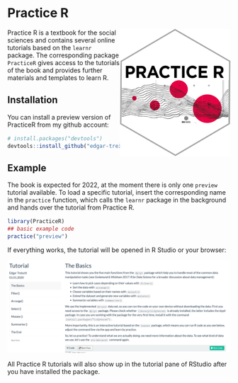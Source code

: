 
<!-- README.md is generated from README.Rmd. Please edit that file -->

# Practice R

<!-- badges: start -->

<img src="man/figures/sticker.png" align="right" width="250/"/>

<!-- badges: end -->

Practice R is a textbook for the social sciences and contains several
online tutorials based on the `learnr` package. The corresponding
package `PracticeR` gives access to the tutorials of the book and
provides further materials and templates to learn R.

## Installation

You can install a preview version of PracticeR from my github account:

``` r
# install.packages("devtools")
devtools::install_github("edgar-treischl/PracticeR")
```

## Example

The book is expected for 2022, at the moment there is only one `preview`
tutorial available. To load a specific tutorial, insert the
corresponding name in the `practice` function, which calls the `learnr`
package in the background and hands over the tutorial from Practice R.

``` r
library(PracticeR)
## basic example code
practice("preview")
```

If everything works, the tutorial will be opened in R Studio or your
browser:

![](man/figures/preview.png)

All Practice R tutorials will also show up in the tutorial pane of
RStudio after you have installed the package.
